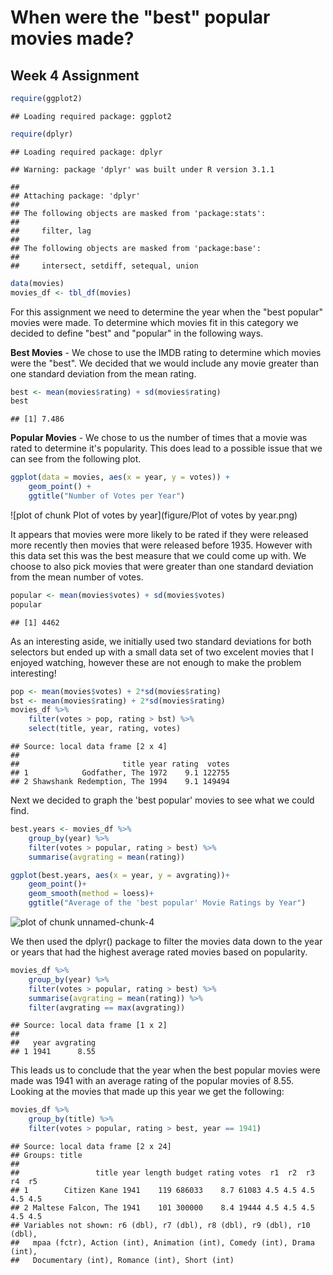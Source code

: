 When were the "best" popular movies made?
========================================================
Week 4 Assignment
--------------------------------------------------------



```r
require(ggplot2)
```

```
## Loading required package: ggplot2
```

```r
require(dplyr)
```

```
## Loading required package: dplyr
```

```
## Warning: package 'dplyr' was built under R version 3.1.1
```

```
## 
## Attaching package: 'dplyr'
## 
## The following objects are masked from 'package:stats':
## 
##     filter, lag
## 
## The following objects are masked from 'package:base':
## 
##     intersect, setdiff, setequal, union
```

```r
data(movies)
movies_df <- tbl_df(movies)
```


For this assignment we need to determine the year when the "best popular" movies were made. To determine which movies fit in this category we decided to define "best" and "popular" in the following ways.


__Best Movies__ - We chose to use the IMDB rating to determine which movies were the "best". We decided that we would include any movie greater than one standard deviation from the mean rating.


```r
best <- mean(movies$rating) + sd(movies$rating)
best
```

```
## [1] 7.486
```


__Popular Movies__ - We chose to us the number of times that a movie was rated to determine it's popularity. This does lead to a possible issue that we can see from the following plot.

```r
ggplot(data = movies, aes(x = year, y = votes)) + 
    geom_point() +
    ggtitle("Number of Votes per Year")
```

![plot of chunk Plot of votes by year](figure/Plot of votes by year.png) 


It appears that movies were more likely to be rated if they were released more recently then movies that were released before 1935. However with this data set this was the best measure that we could come up with. We choose to also pick movies that were greater than one standard deviation from the mean number of votes.


```r
popular <- mean(movies$votes) + sd(movies$votes)
popular
```

```
## [1] 4462
```


As an interesting aside, we initially used two standard deviations for both selectors but ended up with a small data set of two excelent movies that I enjoyed watching, however these are not enough to make the problem interesting!

```r
pop <- mean(movies$votes) + 2*sd(movies$rating)
bst <- mean(movies$rating) + 2*sd(movies$rating)
movies_df %>%
    filter(votes > pop, rating > bst) %>%
    select(title, year, rating, votes)
```

```
## Source: local data frame [2 x 4]
## 
##                       title year rating  votes
## 1            Godfather, The 1972    9.1 122755
## 2 Shawshank Redemption, The 1994    9.1 149494
```


Next we decided to graph the 'best popular' movies to see what we could find.

```r
best.years <- movies_df %>%
    group_by(year) %>%
    filter(votes > popular, rating > best) %>%
    summarise(avgrating = mean(rating))

ggplot(best.years, aes(x = year, y = avgrating))+
    geom_point()+
    geom_smooth(method = loess)+
    ggtitle("Average of the 'best popular' Movie Ratings by Year")
```

![plot of chunk unnamed-chunk-4](figure/unnamed-chunk-4.png) 



We then used the dplyr() package to filter the movies data down to the year or years that had the highest average rated movies based on popularity.

```r
movies_df %>%
    group_by(year) %>%
    filter(votes > popular, rating > best) %>%
    summarise(avgrating = mean(rating)) %>%
    filter(avgrating == max(avgrating))
```

```
## Source: local data frame [1 x 2]
## 
##   year avgrating
## 1 1941      8.55
```


This leads us to conclude that the year when the best popular movies were made was 1941 with an average rating of the popular movies of 8.55. Looking at the movies that made up this year we get the following:


```r
movies_df %>%
    group_by(title) %>%
    filter(votes > popular, rating > best, year == 1941)
```

```
## Source: local data frame [2 x 24]
## Groups: title
## 
##                 title year length budget rating votes  r1  r2  r3  r4  r5
## 1        Citizen Kane 1941    119 686033    8.7 61083 4.5 4.5 4.5 4.5 4.5
## 2 Maltese Falcon, The 1941    101 300000    8.4 19444 4.5 4.5 4.5 4.5 4.5
## Variables not shown: r6 (dbl), r7 (dbl), r8 (dbl), r9 (dbl), r10 (dbl),
##   mpaa (fctr), Action (int), Animation (int), Comedy (int), Drama (int),
##   Documentary (int), Romance (int), Short (int)
```
